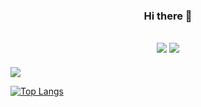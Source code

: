 <div align="center">

  ### Hi there 👋
  <a href="https://github.com/imchanghwan"><img src="https://hits.seeyoufarm.com/api/count/incr/badge.svg?url=https%3A%2F%2Fgithub.com%2Fimchanghwan&count_bg=%23E30DCC&title_bg=%23000000&icon=github.svg&icon_color=%23E7E7E7&title=hits&edge_flat=false"/></a> 
  <a href="https://blog.naver.com/im_changhwan"><img src="https://img.shields.io/badge/Blog-03C75A?style=flat-square&logo=naver&logoColor=white"/></a>
  ---
  
</div>

<a href="https://solved.ac/ckdghks0317"><img src="http://mazassumnida.wtf/api/v2/generate_badge?boj=ckdghks0317&theme=dark"/></a>

[![Top Langs](https://github-readme-stats.vercel.app/api/top-langs/?username=imchanghwan&layout=compact&theme=dark)](https://github.com/anuraghazra/github-readme-stats)


<!--
**imchanghwan/imchanghwan** is a ✨ _special_ ✨ repository because its `README.md` (this file) appears on your GitHub profile.

Here are some ideas to get you started:

- 🔭 I’m currently working on ...
- 🌱 I’m currently learning ...
- 👯 I’m looking to collaborate on ...
- 🤔 I’m looking for help with ...
- 💬 Ask me about ...
- 📫 How to reach me: ...
- 😄 Pronouns: ...
- ⚡ Fun fact: ...
-->
